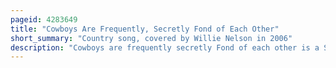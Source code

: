 ```yaml
---
pageid: 4283649
title: "Cowboys Are Frequently, Secretly Fond of Each Other"
short_summary: "Country song, covered by Willie Nelson in 2006"
description: "Cowboys are frequently secretly Fond of each other is a Song by the latin Country Musician ned Sublette whose Music according to Howard Cohen has a lilting West Texas Waltz Feel. It is, according to Gene Tyranny, 'the famous Gay Cowboy Song'. The Lyrics satirize the Stereotypes associated with Cowboys and gay Men, such as in the Lyrics relating western Wear to the Leather Subculture with the Line: 'what did you think all them Saddles and Boots was about?"
---
```

